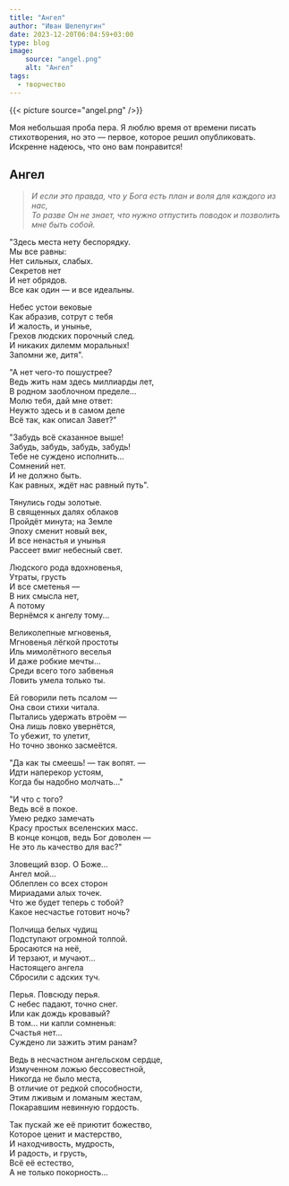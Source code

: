 ```yaml
---
title: "Ангел"
author: "Иван Шелепугин"
date: 2023-12-20T06:04:59+03:00
type: blog
image:
    source: "angel.png"
    alt: "Ангел"
tags:
  - творчество
---
```


{{< picture source="angel.png" />}}

Моя небольшая проба пера. Я люблю время от времени писать стихотворения, но это
&mdash; первое, которое решил опубликовать. Искренне надеюсь, что оно вам
понравится!

## Ангел

> *И если это правда, что у Бога есть план и воля для каждого из нас,   
> То разве Он не знает, что нужно отпустить поводок и позволить мне быть собой.*

"Здесь места нету беспорядку.  
Мы все равны:  
Нет сильных, слабых.  
Секретов нет  
И нет обрядов.  
Все как один &mdash; и все идеальны.  

Небес устои вековые  
Как абразив, сотрут с тебя  
И жалость, и унынье,  
Грехов людских порочный след.  
И никаких дилемм моральных!  
Запомни же, дитя".  

"А нет чего-то пошустрее?  
Ведь жить нам здесь миллиарды лет,  
В родном заоблочном пределе...  
Молю тебя, дай мне ответ:  
Неужто здесь и в самом деле  
Всё так, как описал Завет?"  

"Забудь всё сказанное выше!  
Забудь, забудь, забудь, забудь!  
Тебе не суждено исполнить...  
Сомнений нет.  
И не должно быть.  
Как равных, ждёт нас равный путь".  

Тянулись годы золотые.  
В священных далях облаков  
Пройдёт минута; на Земле  
Эпоху сменит новый век,  
И все ненастья и унынья  
Рассеет вмиг небесный свет.  

Людского рода вдохновенья,  
Утраты, грусть  
И все сметенья &mdash;  
В них смысла нет,  
А потому  
Вернёмся к ангелу тому...  

Великолепные мгновенья,  
Мгновенья лёгкой простоты  
Иль мимолётного веселья  
И даже робкие мечты...  
Среди всего того забвенья  
Ловить умела только ты.  

Ей говорили петь псалом &mdash;  
Она свои стихи читала.  
Пытались удержать втроём &mdash;  
Она лишь ловко увернётся,  
То убежит, то улетит,  
Но точно звонко засмеётся.  

"Да как ты смеешь! &mdash; так вопят. &mdash;  
Идти наперекор устоям,  
Когда бы надобно молчать..."  

"И что с того?  
Ведь всё в покое.  
Умею редко замечать  
Красу простых вселенских масс.  
В конце концов, ведь Бог доволен &mdash;  
Не это ль качество для вас?"  

Зловещий взор. О Боже...  
Ангел мой...  
Облеплен со всех сторон  
Мириадами алых точек.  
Что же будет теперь с тобой?  
Какое несчастье готовит ночь?  

Полчища белых чудищ  
Подступают огромной толпой.  
Бросаются на неё,  
И терзают, и мучают...  
Настоящего ангела  
Сбросили с адских туч.  

Перья. Повсюду перья.  
С небес падают, точно снег.  
Или как дождь кровавый?  
В том... ни капли сомненья:  
Счастья нет...  
Суждено ли зажить этим ранам?  

Ведь в несчастном ангельском сердце,  
Измученном ложью бессовестной,  
Никогда не было места,  
В отличие от редкой способности,  
Этим лживым и ломаным жестам,  
Покаравшим невинную гордость.  

Так пускай же её приютит божество,  
Которое ценит и мастерство,  
И находчивость, мудрость,  
И радость, и грусть,  
Всё её естество,  
А не только покорность...
